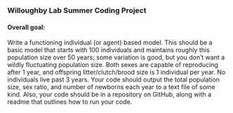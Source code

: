 ### Willoughby Lab Summer Coding Project
#### Overall goal:
Write a functioning individual (or agent) based model. This should be a basic model that starts with 100 individuals and maintains roughly this population size over 50 years; some variation is good, but you don’t want a wildly fluctuating population size. Both sexes are capable of reproducing after 1 year, and offspring litter/clutch/brood size is 1 individual per year. No individuals live past 3 years. Your code should output the total population size, sex ratio, and number of newborns each year to a text file of some kind. Also, your code should be in a repository on GitHub, along with a readme that outlines how to run your code.

